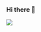 ### Hi there 👋
<img w src="https://www.canva.com/design/DAELh5PHxmg/KOMdEGjRv9j-LwupC52Kwg/view?utm_content=DAELh5PHxmg&utm_campaign=designshare&utm_medium=link&utm_source=viewer" />  

<!--
**bbruno001/bbruno001** is a ✨ _special_ ✨ repository because its `README.md` (this file) appears on your GitHub profile.

Here are some ideas to get you started:

- 🔭 I’m currently working on ...
- 🌱 I’m currently learning ...
- 👯 I’m looking to collaborate on ...
- 🤔 I’m looking for help with ...
- 💬 Ask me about ...
- 📫 How to reach me: ...
- 😄 Pronouns: ...
- ⚡ Fun fact: ...
-->

